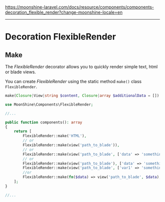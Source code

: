 https://moonshine-laravel.com/docs/resource/components/components-decoration_flexible_render?change-moonshine-locale=en

------
# Decoration FlexibleRender

## Make
The *FlexibleRender* decorator allows you to quickly render simple text, html or blade views.

You can create *FlexibleRender* using the static method `make()` class `FlexibleRender`.

```php
make(Closure|View|string $content, Closure|array $additionalData = [])
```

```php
use MoonShine\Components\FlexibleRender;

//...

public function components(): array
{
    return [
        FlexibleRender::make('HTML'),
        // or
        FlexibleRender::make(view('path_to_blade')),
        // or
        FlexibleRender::make(view('path_to_blade', ['data' => 'something'])),
        // or
        FlexibleRender::make(view('path_to_blade'), ['data' => 'something']),
        FlexibleRender::make(view('path_to_blade', ['var1' => 'something 1']), ['var2' => 'something 2']),
        //or
        FlexibleRender::make(fn($data) => view('path_to_blade', $data), fn() => ['data' => 'something']),
    ];
}

//...
```
